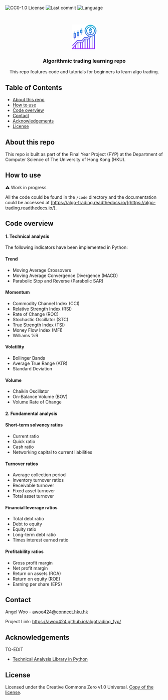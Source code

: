![CC0-1.0 License][license-shield] 
![Last commit][last-commit-shield]
![Language][language-shield]

<!-- PROJECT LOGO -->
<br />
<p align="center">
  <img src="images/logo.png" alt="Logo" width="80" height="80">
  <h3 align="center">Algorithmic trading learning repo</h3>

  <p align="center">
    This repo features code and tutorials for beginners to learn algo trading.
  </p>
</p>

<!-- TABLE OF CONTENTS -->
## Table of Contents

* [About this repo](#about-this-repo)
* [How to use](#how-to-use)
* [Code overview](#code-overview)
* [Contact](#contact)
* [Acknowledgements](#acknowledgements)
* [License](#license)

## About this repo 

This repo is built as part of the Final Year Project (FYP) at the Department of Computer Science of The University of Hong Kong (HKU). 

## How to use

⚠️ Work in progress

All the code could be found in the `/code` directory and the documentation could be accessed at [https://algo-trading.readthedocs.io/](https://algo-trading.readthedocs.io/).

## Code overview

#### 1. Technical analysis
The following indicators have been implemented in Python:

#### Trend
* Moving Average Crossovers
* Moving Average Convergence Divergence (MACD)
* Parabolic Stop and Reverse (Parabolic SAR)
  
#### Momentum
* Commodity Channel Index (CCI)
* Relative Strength Index (RSI)
* Rate of Change (ROC) 
* Stochastic Oscillator (STC)
* True Strength Index (TSI)
* Money Flow Index (MFI)
* Williams %R

#### Volatility
* Bollinger Bands
* Average True Range (ATR)
* Standard Deviation

#### Volume
* Chaikin Oscillator
* On-Balance Volume (BOV)
* Volume Rate of Change

#### 2. Fundamental analysis

#### Short-term solvency ratios
* Current ratio
* Quick ratio
* Cash ratio
* Networking capital to current liabilities

#### Turnover ratios
* Average collection period
* Inventory turnover ratios
* Receivable turnover
* Fixed asset turnover
* Total asset turnover

#### Financial leverage ratios
* Total debt ratio
* Debt to equity
* Equity ratio
* Long-term debt ratio
* Times interest earned ratio

#### Profitability ratios
* Gross profit margin
* Net profit margin
* Return on assets (ROA)
* Return on equity (ROE)
* Earning per share (EPS)

## Contact

Angel Woo - awoo424@connect.hku.hk

Project Link: https://awoo424.github.io/algotrading_fyp/

## Acknowledgements

TO-EDIT
* [Technical Analysis Library in Python](https://github.com/bukosabino/ta) 

## License
Licensed under the Creative Commons Zero v1.0 Universal.
[Copy of the license](https://github.com/awoo424/algotrading/blob/master/LICENSE).

<!-- MARKDOWN LINKS & IMAGES -->
[license-shield]: https://img.shields.io/github/license/awoo424/algotrading
[last-commit-shield]: https://img.shields.io/github/last-commit/awoo424/algotrading?color=blue
[language-shield]: https://img.shields.io/github/languages/top/awoo424/algotrading?color=purple
